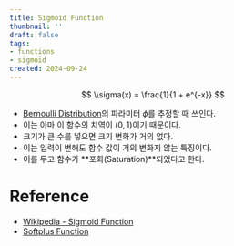 ```yaml
---
title: Sigmoid Function
thumbnail: ''
draft: false
tags:
- functions
- sigmoid
created: 2024-09-24
---
```


$$
\\sigma(x) = \frac{1}{1 + e^{-x}}
$$

* [Bernoulli Distribution](../../Statistics/Bernoulli%20Distribution.md)의 파라미터 $\phi$를 추정할 때 쓰인다.
* 이는 아마 이 함수의 치역이 $(0, 1)$이기 때문이다.
* 크기가 큰 수를 넣으면 크기 변화가 거의 없다.
* 이는 입력이 변해도 함수 값이 거의 변화지 않는 특징이다.
* 이를 두고 함수가 \*\*포화(Saturation)\*\*되었다고 한다.

# Reference

* [Wikipedia - Sigmoid Function](https://en.wikipedia.org/wiki/Sigmoid_function)
* [Softplus Function](Softplus%20Function.md)
